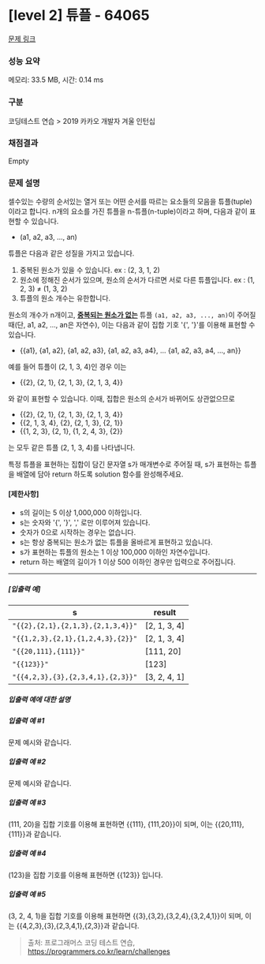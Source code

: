 # [level 2] 튜플 - 64065 

[문제 링크](https://school.programmers.co.kr/learn/courses/30/lessons/64065) 

### 성능 요약

메모리: 33.5 MB, 시간: 0.14 ms

### 구분

코딩테스트 연습 > 2019 카카오 개발자 겨울 인턴십

### 채점결과

Empty

### 문제 설명

<p style="user-select: auto;">셀수있는 수량의 순서있는 열거 또는 어떤 순서를 따르는 요소들의 모음을 튜플(tuple)이라고 합니다. n개의 요소를 가진 튜플을 n-튜플(n-tuple)이라고 하며, 다음과 같이 표현할 수 있습니다.</p>

<ul style="user-select: auto;">
<li style="user-select: auto;">(a1, a2, a3, ..., an)</li>
</ul>

<p style="user-select: auto;">튜플은 다음과 같은 성질을 가지고 있습니다.</p>

<ol style="user-select: auto;">
<li style="user-select: auto;">중복된 원소가 있을 수 있습니다. ex : (2, 3, 1, 2)</li>
<li style="user-select: auto;">원소에 정해진 순서가 있으며, 원소의 순서가 다르면 서로 다른 튜플입니다. ex : (1, 2, 3) ≠ (1, 3, 2)</li>
<li style="user-select: auto;">튜플의 원소 개수는 유한합니다.</li>
</ol>

<p style="user-select: auto;">원소의 개수가 n개이고, <u style="user-select: auto;"><strong style="user-select: auto;">중복되는 원소가 없는</strong></u> 튜플 <code style="user-select: auto;">(a1, a2, a3, ..., an)</code>이 주어질 때(단, a1, a2, ..., an은 자연수), 이는 다음과 같이 집합 기호 '{', '}'를 이용해 표현할 수 있습니다.</p>

<ul style="user-select: auto;">
<li style="user-select: auto;">{{a1}, {a1, a2}, {a1, a2, a3}, {a1, a2, a3, a4}, ... {a1, a2, a3, a4, ..., an}}</li>
</ul>

<p style="user-select: auto;">예를 들어 튜플이 (2, 1, 3, 4)인 경우 이는</p>

<ul style="user-select: auto;">
<li style="user-select: auto;">{{2}, {2, 1}, {2, 1, 3}, {2, 1, 3, 4}}</li>
</ul>

<p style="user-select: auto;">와 같이 표현할 수 있습니다. 이때, 집합은 원소의 순서가 바뀌어도 상관없으므로</p>

<ul style="user-select: auto;">
<li style="user-select: auto;">{{2}, {2, 1}, {2, 1, 3}, {2, 1, 3, 4}}</li>
<li style="user-select: auto;">{{2, 1, 3, 4}, {2}, {2, 1, 3}, {2, 1}}</li>
<li style="user-select: auto;">{{1, 2, 3}, {2, 1}, {1, 2, 4, 3}, {2}}</li>
</ul>

<p style="user-select: auto;">는 모두 같은 튜플 (2, 1, 3, 4)를 나타냅니다.</p>

<p style="user-select: auto;">특정 튜플을 표현하는 집합이 담긴 문자열 s가 매개변수로 주어질 때, s가 표현하는 튜플을 배열에 담아 return 하도록 solution 함수를 완성해주세요.</p>

<h4 style="user-select: auto;"><strong style="user-select: auto;">[제한사항]</strong></h4>

<ul style="user-select: auto;">
<li style="user-select: auto;">s의 길이는 5 이상 1,000,000 이하입니다.</li>
<li style="user-select: auto;">s는 숫자와 '{', '}', ',' 로만 이루어져 있습니다.</li>
<li style="user-select: auto;">숫자가 0으로 시작하는 경우는 없습니다.</li>
<li style="user-select: auto;">s는 항상 중복되는 원소가 없는 튜플을 올바르게 표현하고 있습니다.</li>
<li style="user-select: auto;">s가 표현하는 튜플의 원소는 1 이상 100,000 이하인 자연수입니다.</li>
<li style="user-select: auto;">return 하는 배열의 길이가 1 이상 500 이하인 경우만 입력으로 주어집니다.</li>
</ul>

<hr style="user-select: auto;">

<h5 style="user-select: auto;"><strong style="user-select: auto;">[입출력 예]</strong></h5>
<table class="table" style="user-select: auto;">
        <thead style="user-select: auto;"><tr style="user-select: auto;">
<th style="user-select: auto;">s</th>
<th style="user-select: auto;">result</th>
</tr>
</thead>
        <tbody style="user-select: auto;"><tr style="user-select: auto;">
<td style="user-select: auto;"><code style="user-select: auto;">"{{2},{2,1},{2,1,3},{2,1,3,4}}"</code></td>
<td style="user-select: auto;">[2, 1, 3, 4]</td>
</tr>
<tr style="user-select: auto;">
<td style="user-select: auto;"><code style="user-select: auto;">"{{1,2,3},{2,1},{1,2,4,3},{2}}"</code></td>
<td style="user-select: auto;">[2, 1, 3, 4]</td>
</tr>
<tr style="user-select: auto;">
<td style="user-select: auto;"><code style="user-select: auto;">"{{20,111},{111}}"</code></td>
<td style="user-select: auto;">[111, 20]</td>
</tr>
<tr style="user-select: auto;">
<td style="user-select: auto;"><code style="user-select: auto;">"{{123}}"</code></td>
<td style="user-select: auto;">[123]</td>
</tr>
<tr style="user-select: auto;">
<td style="user-select: auto;"><code style="user-select: auto;">"{{4,2,3},{3},{2,3,4,1},{2,3}}"</code></td>
<td style="user-select: auto;">[3, 2, 4, 1]</td>
</tr>
</tbody>
      </table>
<h5 style="user-select: auto;"><strong style="user-select: auto;">입출력 예에 대한 설명</strong></h5>

<h5 style="user-select: auto;"><strong style="user-select: auto;">입출력 예 #1</strong></h5>

<p style="user-select: auto;">문제 예시와 같습니다.</p>

<h5 style="user-select: auto;"><strong style="user-select: auto;">입출력 예 #2</strong></h5>

<p style="user-select: auto;">문제 예시와 같습니다.</p>

<h5 style="user-select: auto;"><strong style="user-select: auto;">입출력 예 #3</strong></h5>

<p style="user-select: auto;">(111, 20)을 집합 기호를 이용해 표현하면 {{111}, {111,20}}이 되며, 이는 {{20,111},{111}}과 같습니다.</p>

<h5 style="user-select: auto;"><strong style="user-select: auto;">입출력 예 #4</strong></h5>

<p style="user-select: auto;">(123)을 집합 기호를 이용해 표현하면 {{123}} 입니다.</p>

<h5 style="user-select: auto;"><strong style="user-select: auto;">입출력 예 #5</strong></h5>

<p style="user-select: auto;">(3, 2, 4, 1)을 집합 기호를 이용해 표현하면 {{3},{3,2},{3,2,4},{3,2,4,1}}이 되며, 이는 {{4,2,3},{3},{2,3,4,1},{2,3}}과 같습니다.</p>


> 출처: 프로그래머스 코딩 테스트 연습, https://programmers.co.kr/learn/challenges